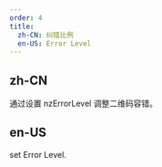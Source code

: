 ```yaml
---
order: 4
title:
  zh-CN: 纠错比例
  en-US: Error Level
---
```


## zh-CN

通过设置 nzErrorLevel 调整二维码容错。

## en-US

set Error Level.
